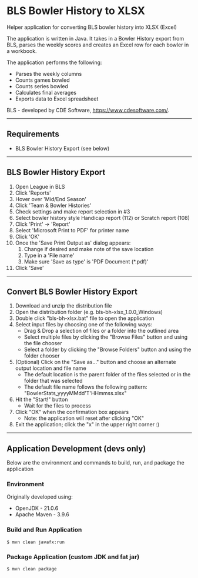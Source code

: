 # BLS Bowler History to XLSX
Helper application for converting BLS bowler history into XLSX (Excel)

The application is written in Java. It takes in a Bowler History export from
BLS, parses the weekly scores and creates an Excel row for each bowler in a
workbook.

The application performs the following:
* Parses the weekly columns
* Counts games bowled
* Counts series bowled
* Calculates final averages
* Exports data to Excel spreadsheet

BLS - developed by CDE Software, https://www.cdesoftware.com/.

---

## Requirements
* BLS Bowler History Export (see below)

---

## BLS Bowler History Export
 1. Open League in BLS
 2. Click 'Reports'
 3. Hover over 'Mid/End Season'
 4. Click 'Team & Bowler Histories'
 5. Check settings and make report selection in #3
 6. Select bowler history style Handicap report (112) or Scratch report (108)
 7. Click 'Print' -> 'Report'
 8. Select 'Microsoft Print to PDF' for printer name
 9. Click 'OK'
10. Once the 'Save Print Output as' dialog appears:
    1. Change if desired and make note of the save location
    2. Type in a 'File name'
    3. Make sure 'Save as type' is 'PDF Document (*.pdf)'
11. Click 'Save'

---

## Convert BLS Bowler History Export
1. Download and unzip the distribution file
2. Open the distribution folder (e.g. bls-bh-xlsx_1.0.0_Windows)
3. Double click "bls-bh-xlsx.bat" file to open the application
4. Select input files by choosing one of the following ways:
    * Drag & Drop a selection of files or a folder into the outlined area
    * Select multiple files by clicking the "Browse Files" button and using the file chooser
    * Select a folder by clicking the "Browse Folders" button and using the folder chooser
5. (Optional) Click on the "Save as..." button and choose an alternate output location and file name
    * The default location is the parent folder of the files selected or in the folder that was selected
    * The default file name follows the following pattern: "BowlerStats_yyyyMMdd'T'HHmmss.xlsx"
6. Hit the "Start!" button
    * Wait for the files to process
7. Click "OK" when the confirmation box appears
    * Note: the application will reset after clicking "OK"
8. Exit the application; click the "x" in the upper right corner :)

---

## Application Development (devs only)
Below are the environment and commands to build, run, and package the application

### Environment
Originally developed using:
* OpenJDK - 21.0.6
* Apache Maven - 3.9.6

### Build and Run Application
```
$ mvn clean javafx:run
```

### Package Application (custom JDK and fat jar)
```
$ mvn clean package
```
